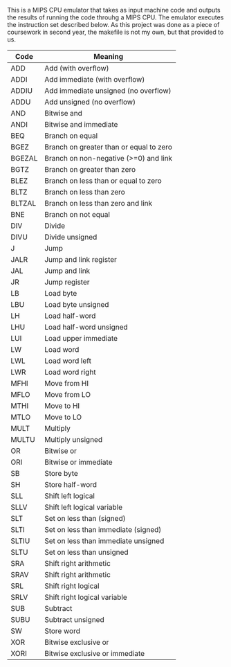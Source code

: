 This is a MIPS CPU emulator that takes as input machine code and outputs the results of running the code throuhg a MIPS CPU. The emulator executes the instruction set described below. As this project was done as a piece of coursework in second year, the makefile is not my own, but that provided to us. 

Code  |   Meaning                                 
------|-------------------------------------------
ADD   |  Add (with overflow)                      
ADDI  |  Add immediate (with overflow)            
ADDIU |  Add immediate unsigned (no overflow)     
ADDU  |  Add unsigned (no overflow)               
AND   |  Bitwise and                              
ANDI  |  Bitwise and immediate                    
BEQ   |  Branch on equal                          
BGEZ  |  Branch on greater than or equal to zero  
BGEZAL|  Branch on non-negative (>=0) and link    
BGTZ  |  Branch on greater than zero              
BLEZ  |  Branch on less than or equal to zero     
BLTZ  |  Branch on less than zero                 
BLTZAL|  Branch on less than zero and link        
BNE   |  Branch on not equal                      
DIV   |  Divide                                   
DIVU  |  Divide unsigned                          
J     |  Jump                                     
JALR  |  Jump and link register                   
JAL   |  Jump and link                            
JR    |  Jump register                            
LB    |  Load byte                                
LBU   |  Load byte unsigned                       
LH    |  Load half-word                           
LHU   |  Load half-word unsigned                  
LUI   |  Load upper immediate                     
LW    |  Load word                                
LWL   |  Load word left                           
LWR   |  Load word right                          
MFHI  |  Move from HI                             
MFLO  |  Move from LO                             
MTHI  |  Move to HI                               
MTLO  |  Move to LO                               
MULT  |  Multiply                                 
MULTU |  Multiply unsigned                        
OR    |  Bitwise or                               
ORI   |  Bitwise or immediate                     
SB    |  Store byte                               
SH    |  Store half-word                          
SLL   |  Shift left logical                       
SLLV  |  Shift left logical variable              
SLT   |  Set on less than (signed)                
SLTI  |  Set on less than immediate (signed)      
SLTIU |  Set on less than immediate unsigned      
SLTU  |  Set on less than unsigned                
SRA   |  Shift right arithmetic                   
SRAV  |  Shift right arithmetic                   
SRL   |  Shift right logical                      
SRLV  |  Shift right logical variable             
SUB   |  Subtract                                 
SUBU  |  Subtract unsigned                        
SW    |  Store word                               
XOR   |  Bitwise exclusive or                     
XORI  |  Bitwise exclusive or immediate           
